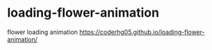 # loading-flower-animation
flower loading animation
https://coderhg05.github.io/loading-flower-animation/
